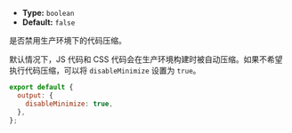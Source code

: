 - **Type:** `boolean`
- **Default:** `false`

是否禁用生产环境下的代码压缩。

默认情况下，JS 代码和 CSS 代码会在生产环境构建时被自动压缩。如果不希望执行代码压缩，可以将 `disableMinimize` 设置为 `true`。

```js
export default {
  output: {
    disableMinimize: true,
  },
};
```
